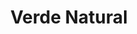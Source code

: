 ---
title: "Verde Natural"
url: /ciudad-autonoma-de-buenos-aires/verde-natural-emilio-lamarca/
shop: Metzgerei
---